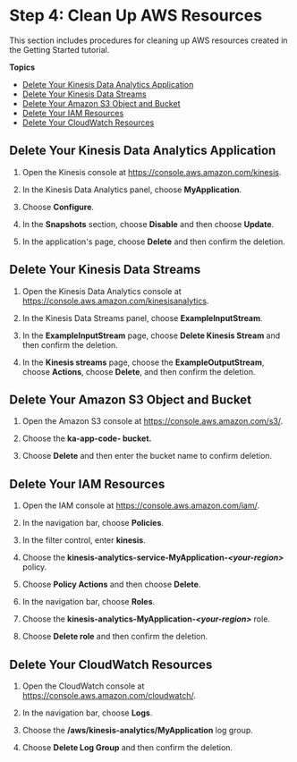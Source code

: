 # Step 4: Clean Up AWS Resources<a name="earlier-gs-1_8-cleanup"></a>

This section includes procedures for cleaning up AWS resources created in the Getting Started tutorial\.

**Topics**
+ [Delete Your Kinesis Data Analytics Application](#earlier-gs-1_8-cleanup-app)
+ [Delete Your Kinesis Data Streams](#earlier-gs-1_8-cleanup-stream)
+ [Delete Your Amazon S3 Object and Bucket](#earlier-gs-1_8-cleanup-s3)
+ [Delete Your IAM Resources](#earlier-gs-1_8-cleanup-iam)
+ [Delete Your CloudWatch Resources](#earlier-gs-1_8-cleanup-cw)

## Delete Your Kinesis Data Analytics Application<a name="earlier-gs-1_8-cleanup-app"></a>

1. Open the Kinesis console at [https://console\.aws\.amazon\.com/kinesis](https://console.aws.amazon.com/kinesis)\.

1. In the Kinesis Data Analytics panel, choose **MyApplication**\.

1. Choose **Configure**\.

1. In the **Snapshots** section, choose **Disable** and then choose **Update**\.

1. In the application's page, choose **Delete** and then confirm the deletion\.

## Delete Your Kinesis Data Streams<a name="earlier-gs-1_8-cleanup-stream"></a>

1. Open the Kinesis Data Analytics console at [ https://console\.aws\.amazon\.com/kinesisanalytics](https://console.aws.amazon.com/kinesisanalytics)\.

1. In the Kinesis Data Streams panel, choose **ExampleInputStream**\.

1. In the **ExampleInputStream** page, choose **Delete Kinesis Stream** and then confirm the deletion\.

1. In the **Kinesis streams** page, choose the **ExampleOutputStream**, choose **Actions**, choose **Delete**, and then confirm the deletion\.

## Delete Your Amazon S3 Object and Bucket<a name="earlier-gs-1_8-cleanup-s3"></a>

1. Open the Amazon S3 console at [https://console\.aws\.amazon\.com/s3/](https://console.aws.amazon.com/s3/)\.

1. Choose the **ka\-app\-code\-*<username>* bucket\.**

1. Choose **Delete** and then enter the bucket name to confirm deletion\.

## Delete Your IAM Resources<a name="earlier-gs-1_8-cleanup-iam"></a>

1. Open the IAM console at [https://console\.aws\.amazon\.com/iam/](https://console.aws.amazon.com/iam/)\.

1. In the navigation bar, choose **Policies**\.

1. In the filter control, enter **kinesis**\.

1. Choose the **kinesis\-analytics\-service\-MyApplication\-*<your\-region>*** policy\.

1. Choose **Policy Actions** and then choose **Delete**\.

1. In the navigation bar, choose **Roles**\.

1. Choose the **kinesis\-analytics\-MyApplication\-*<your\-region>*** role\.

1. Choose **Delete role** and then confirm the deletion\.

## Delete Your CloudWatch Resources<a name="earlier-gs-1_8-cleanup-cw"></a>

1. Open the CloudWatch console at [https://console\.aws\.amazon\.com/cloudwatch/](https://console.aws.amazon.com/cloudwatch/)\.

1. In the navigation bar, choose **Logs**\.

1. Choose the **/aws/kinesis\-analytics/MyApplication** log group\.

1. Choose **Delete Log Group** and then confirm the deletion\.